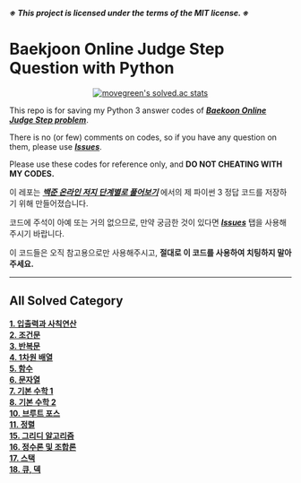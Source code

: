 ***※ This project is licensed under the terms of the MIT license. ※***

# Baekjoon Online Judge Step Question with Python

<div align = 'center'>
  
  [![movegreen's solved.ac stats](https://github-readme-solvedac.hyp3rflow.vercel.app/api/?handle=movegreen)](https://www.acmicpc.net/user/movegreen)

</div>
  
This repo is for saving my Python 3 answer codes of [***Baekoon Online Judge Step problem***](https://www.acmicpc.net/step).

There is no (or few) comments on codes, so if you have any question on them, please use [***Issues***](https://github.com/WondooSeo/Baekjoon_OJ_Step_Question_with_Python/issues).

Please use these codes for reference only, and **DO NOT CHEATING WITH MY CODES.**

이 레포는 [***백준 온라인 저지 단계별로 풀어보기***](https://www.acmicpc.net/step) 에서의 제 파이썬 3 정답 코드를 저장하기 위해 만들어졌습니다.

코드에 주석이 아예 또는 거의 없으므로, 만약 궁금한 것이 있다면 [***Issues***](https://github.com/WondooSeo/Baekjoon_OJ_Step_Question_with_Python/issues) 탭을 사용해주시기 바랍니다.

이 코드들은 오직 참고용으로만 사용해주시고, **절대로 이 코드를 사용하여 치팅하지 말아주세요.**

---

## All Solved Category
**[1. 입출력과 사칙연산](https://github.com/WondooSeo/Baekjoon_OJ_Step_Question_with_Python/tree/main/1.%20%EC%9E%85%EC%B6%9C%EB%A0%A5%EA%B3%BC%20%EC%82%AC%EC%B9%99%EC%97%B0%EC%82%B0) </br>
[2. 조건문](https://github.com/WondooSeo/Baekjoon_OJ_Step_Question_with_Python/tree/main/2.%20%EC%A1%B0%EA%B1%B4%EB%AC%B8) </br>
[3. 반복문](https://github.com/WondooSeo/Baekjoon_OJ_Step_Question_with_Python/tree/main/3.%20%EB%B0%98%EB%B3%B5%EB%AC%B8) </br>
[4. 1차원 배열](https://github.com/WondooSeo/Baekjoon_OJ_Step_Question_with_Python/tree/main/4.%201%EC%B0%A8%EC%9B%90%20%EB%B0%B0%EC%97%B4) </br>
[5. 함수](https://github.com/WondooSeo/Baekjoon_OJ_Step_Question_with_Python/tree/main/5.%20%ED%95%A8%EC%88%98) </br>
[6. 문자열](https://github.com/WondooSeo/Baekjoon_OJ_Step_Question_with_Python/tree/main/6.%20%EB%AC%B8%EC%9E%90%EC%97%B4) </br>
[7. 기본 수학 1](https://github.com/WondooSeo/Baekjoon_OJ_Step_Question_with_Python/tree/main/7.%20%EA%B8%B0%EB%B3%B8%20%EC%88%98%ED%95%99%201) </br>
[8. 기본 수학 2](https://github.com/WondooSeo/Baekjoon_OJ_Step_Question_with_Python/tree/main/8.%20%EA%B8%B0%EB%B3%B8%20%EC%88%98%ED%95%99%202) </br>
[10. 브루트 포스](https://github.com/WondooSeo/Baekjoon_OJ_Step_Question_with_Python/tree/main/10.%20%EB%B8%8C%EB%A3%A8%ED%8A%B8%20%ED%8F%AC%EC%8A%A4) </br>
[11. 정렬](https://github.com/WondooSeo/Baekjoon_OJ_Step_Question_with_Python/tree/main/11.%20%EC%A0%95%EB%A0%AC) </br>
[15. 그리디 알고리즘](https://github.com/WondooSeo/Baekjoon_OJ_Step_Question_with_Python/tree/main/15.%20%EA%B7%B8%EB%A6%AC%EB%94%94%20%EC%95%8C%EA%B3%A0%EB%A6%AC%EC%A6%98) </br>
[16. 정수론 및 조합론](https://github.com/WondooSeo/Baekjoon_OJ_Step_Question_with_Python/tree/main/16.%20%EC%A0%95%EC%88%98%EB%A1%A0%20%EB%B0%8F%20%EC%A1%B0%ED%95%A9%EB%A1%A0) </br>
[17. 스택](https://github.com/WondooSeo/Baekjoon_OJ_Step_Question_with_Python/tree/main/17.%20%EC%8A%A4%ED%83%9D) </br>
[18. 큐, 덱](https://github.com/WondooSeo/Baekjoon_OJ_Step_Question_with_Python/tree/main/18.%20%ED%81%90%2C%20%EB%8D%B1) </br>**
